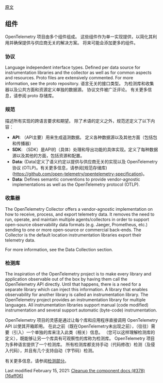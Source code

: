 [原文](https://opentelemetry.io/docs/concepts/components/)

## 组件
OpenTelemetry 项目由多个组件组成。 
这些组件作为单一实现提供，以简化其利用并确保提供与供应商无关的解决方案。 将来可能会添加更多的组件。


### 协议
Language independent interface types. Defined per data source for instrumentation libraries and the collector as well as for common aspects and resources. Proto files are extensively commented. For more information, see the proto repository.
语言无关的接口类型。 为检测库和收集器以及公共方面和资源定义单独的数据源。 
协议文件被广泛评论。 有关更多信息，请参阅 proto 存储库。

### 规范
描述所有实现的跨语言要求和期望。 除了术语的定义之外，规范还定义了以下内容：

- **API**: （API主要）用来生成遥测数据。 定义各种数据源以及其他方面（包括包和传播器）
- **SDK**: （SDK）是API的（具体）处理和导出功能的具体实现。定义了每种数据源以及其他的方面，包括资源和配置。
- **Data**: (Data)定义了语义约定以提供与供应商无关的实现以及 OpenTelemetry 协议 (OTLP)。有关更多信息，请参阅[规范存储库)(https://github.com/open-telemetry/opentelemetry-specification)。
- **Data**: Defines semantic conventions to provide vendor-agnostic implementations as well as the OpenTelemetry protocol (OTLP).

### 收集器
The OpenTelemetry Collector offers a vendor-agnostic implementation on how to receive, process, and export telemetry data. It removes the need to run, operate, and maintain multiple agents/collectors in order to support open-source observability data formats (e.g. Jaeger, Prometheus, etc.) sending to one or more open-source or commercial back-ends. The Collector is the default location instrumentation libraries export their telemetry data.

For more information, see the Data Collection section.

### 检测库
The inspiration of the OpenTelemetry project is to make every library and application observable out of the box by having them call the OpenTelemetry API directly. Until that happens, there is a need for a separate library which can inject this information. A library that enables observability for another library is called an instrumentation library. The OpenTelemetry project provides an instrumentation library for multiple languages. All instrumentation libraries support manual (code modified) instrumentation and several support automatic (byte-code) instrumentation.

OpenTelemetry 项目的灵感是通过让每个库和应用程序直接调用 OpenTelemetry API 以使其开箱即用。 
在此之前（既在OpenTelemetry未出现之前），（往往）需要（引入）一个单独的库来注入此类（相关）信息。 
（您可以这样理解检测库的定义），既能够让另一个库具有可观察性的库称为检测库。 
OpenTelemetry 项目为多种语言提供了一个检测库。 
所有检测库都支持手动（代码修改）检测（及侵入代码），并且有几个支持自动（字节码）检测。



有关更多信息，请参阅[检测部分](https://opentelemetry.io/docs/concepts/instrumenting/)。

Last modified February 15, 2021: [Cleanup the component docs (#378) (16aff06)](https://github.com/open-telemetry/opentelemetry.io/commit/16aff06510b7c978ae894b7e3b9e23e3c2bffd19)


